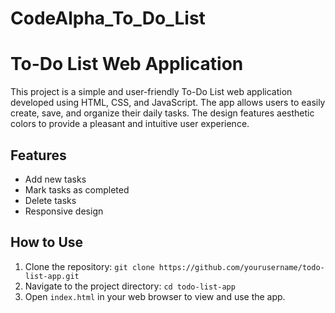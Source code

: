 # CodeAlpha_To_Do_List
# To-Do List Web Application

This project is a simple and user-friendly To-Do List web application developed using HTML, CSS, and JavaScript. The app allows users to easily create, save, and organize their daily tasks. The design features aesthetic colors to provide a pleasant and intuitive user experience.

## Features
- Add new tasks
- Mark tasks as completed
- Delete tasks
- Responsive design

## How to Use
1. Clone the repository: `git clone https://github.com/yourusername/todo-list-app.git`
2. Navigate to the project directory: `cd todo-list-app`
3. Open `index.html` in your web browser to view and use the app.

